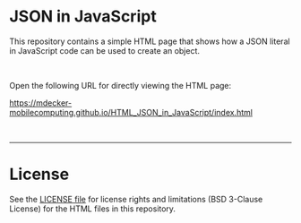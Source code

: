 # JSON in JavaScript

This repository contains a simple HTML page that shows how a JSON literal in JavaScript code can be used
to create an object.

<br>

Open the following URL for directly viewing the HTML page:

https://mdecker-mobilecomputing.github.io/HTML_JSON_in_JavaScript/index.html

<br>

----
# License

See the [LICENSE file](LICENSE.md) for license rights and limitations (BSD 3-Clause License)
for the HTML files in this repository.

